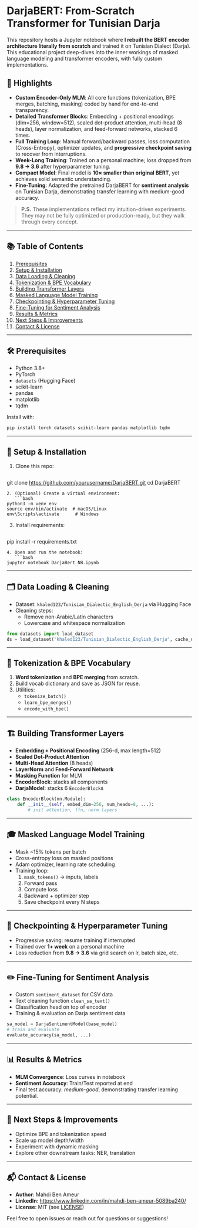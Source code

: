 # DarjaBERT: From-Scratch Transformer for Tunisian Darja

This repository hosts a Jupyter notebook where **I rebuilt the BERT encoder architecture literally from scratch** and trained it on Tunisian Dialect (Darja). This educational project deep-dives into the inner workings of masked language modeling and transformer encoders, with fully custom implementations.

## 🚀 Highlights
- **Custom Encoder-Only MLM**: All core functions (tokenization, BPE merges, batching, masking) coded by hand for end-to-end transparency.
- **Detailed Transformer Blocks**: Embedding + positional encodings (dim=256, window=512), scaled dot-product attention, multi-head (8 heads), layer normalization, and feed-forward networks, stacked 6 times.
- **Full Training Loop**: Manual forward/backward passes, loss computation (Cross-Entropy), optimizer updates, and **progressive checkpoint saving** to recover from interruptions.
- **Week-Long Training**: Trained on a personal machine; loss dropped from **9.8 → 3.6** after hyperparameter tuning.
- **Compact Model**: Final model is **10× smaller than original BERT**, yet achieves solid semantic understanding.
- **Fine-Tuning**: Adapted the pretrained DarjaBERT for **sentiment analysis** on Tunisian Darja, demonstrating transfer learning with medium-good accuracy.

> **P.S.** These implementations reflect my intuition-driven experiments. They may not be fully optimized or production-ready, but they walk through every concept.

---

## 📚 Table of Contents
1. [Prerequisites](#prerequisites)
2. [Setup & Installation](#setup--installation)
3. [Data Loading & Cleaning](#data-loading--cleaning)
4. [Tokenization & BPE Vocabulary](#tokenization--bpe-vocabulary)
5. [Building Transformer Layers](#building-transformer-layers)
6. [Masked Language Model Training](#masked-language-model-training)
7. [Checkpointing & Hyperparameter Tuning](#checkpointing--hyperparameter-tuning)
8. [Fine-Tuning for Sentiment Analysis](#fine-tuning-for-sentiment-analysis)
9. [Results & Metrics](#results--metrics)
10. [Next Steps & Improvements](#next-steps--improvements)
11. [Contact & License](#contact--license)

---

## 🛠 Prerequisites
- Python 3.8+
- PyTorch
- `datasets` (Hugging Face)
- scikit-learn
- pandas
- matplotlib
- tqdm

Install with:
```bash
pip install torch datasets scikit-learn pandas matplotlib tqdm
```

---

## 🔧 Setup & Installation
1. Clone this repo:
   ```bash
git clone https://github.com/yourusername/DarjaBERT.git
cd DarjaBERT
```
2. (Optional) Create a virtual environment:
   ```bash
python3 -m venv env
source env/bin/activate  # macOS/Linux
env\Scripts\activate      # Windows
```
3. Install requirements:
   ```bash
pip install -r requirements.txt
```
4. Open and run the notebook:
   ```bash
jupyter notebook DarjaBert_NB.ipynb
```

---

## 🗂 Data Loading & Cleaning
- Dataset: `khaled123/Tunisian_Dialectic_English_Derja` via Hugging Face
- Cleaning steps:
  - Remove non-Arabic/Latin characters
  - Lowercase and whitespace normalization

```python
from datasets import load_dataset
ds = load_dataset("khaled123/Tunisian_Dialectic_English_Derja", cache_dir="darija_datasets")
```

---

## 🔡 Tokenization & BPE Vocabulary
1. **Word tokenization** and **BPE merging** from scratch.
2. Build vocab dictionary and save as JSON for reuse.
3. Utilities:
   - `tokenize_batch()`
   - `learn_bpe_merges()`
   - `encode_with_bpe()`

---

## 🏗 Building Transformer Layers
- **Embedding + Positional Encoding** (256-d, max length=512)
- **Scaled Dot-Product Attention**
- **Multi-Head Attention** (8 heads)
- **LayerNorm** and **Feed-Forward Network**
- **Masking Function** for MLM
- **EncoderBlock**: stacks all components
- **DarjaModel**: stacks 6 `EncoderBlock`s

```python
class EncoderBlock(nn.Module):
    def __init__(self, embed_dim=256, num_heads=8, ...):
        # init attention, ffn, norm layers
```

---

## 🎓 Masked Language Model Training
- Mask ~15% tokens per batch
- Cross-entropy loss on masked positions
- Adam optimizer, learning rate scheduling
- Training loop:
  1. `mask_tokens()` → inputs, labels
  2. Forward pass
  3. Compute loss
  4. Backward + optimizer step
  5. Save checkpoint every N steps

---

## 🔄 Checkpointing & Hyperparameter Tuning
- Progressive saving: resume training if interrupted
- Trained over **1+ week** on a personal machine
- Loss reduction from **9.8 → 3.6** via grid search on lr, batch size, etc.

---

## ✏️ Fine-Tuning for Sentiment Analysis
- Custom `sentiment_dataset` for CSV data
- Text cleaning function `clean_sa_text()`
- Classification head on top of encoder
- Training & evaluation on Darja sentiment data

```python
sa_model = DarjaSentimentModel(base_model)
# train and evaluate
evaluate_accuracy(sa_model, ...)
```

---

## 📊 Results & Metrics
- **MLM Convergence**: Loss curves in notebook
- **Sentiment Accuracy**: Train/Test reported at end
- Final test accuracy: *medium-good*, demonstrating transfer learning potential.

---

## 🌱 Next Steps & Improvements
- Optimize BPE and tokenization speed
- Scale up model depth/width
- Experiment with dynamic masking
- Explore other downstream tasks: NER, translation

---

## 📬 Contact & License
- **Author**: Mahdi Ben Ameur
- **LinkedIn**: https://www.linkedin.com/in/mahdi-ben-ameur-5089ba240/
- **License**: MIT (see [LICENSE](LICENSE))

Feel free to open issues or reach out for questions or suggestions!

